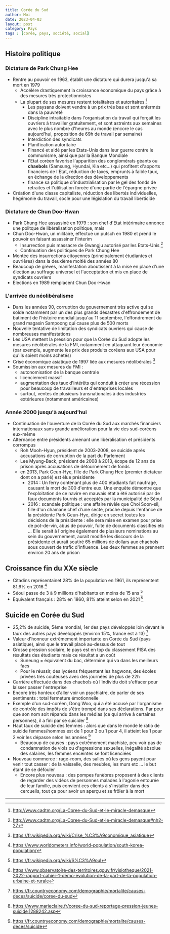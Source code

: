 ```yaml
---
title: Corée du Sud
author: Moi
date: 2023-04-03
layout: post
category: Pays
tags : [corée, pays, société, social]
---
```


## Histoire politique

### Dictature de Park Chung Hee

- Rentre au pouvoir en 1963, établit une dictature qui durera jusqu'à sa mort en 1979
    - Accélère drastiquement la croissance économique du pays grâce à des mesures très protectionnistes
    - La plupart de ses mesures restent totalitaires et autoritaires [^mesureseconomiquestotalitaires]
        - Les paysans doivent vendre à un prix très bas et sont enfermés dans la pauvreté
        - Discipline intraitable dans l'organisation du travail qui forçait les ouvriers à travailler gratuitement, et sont astreints aux semaines avec le plus nombre d'heures au monde (encore le cas aujourd'hui, proposition de 69h de travail par semaine)
        - Interdiction des syndicats
        - Planification autoritaire
        - Financé et aidé par les Etats-Unis dans leur guerre contre le communisme, ainsi que par la Banque Mondiale
        - l'Etat coréen favorise l'apparition des conglomérats géants ou __chaebols__ (Samsung, Hyundai, Kia etc...) qui profitent d'apports financiers de l'Etat, réduction de taxes, emprunts à faible taux, en échange de la direction des développements
        - finance sa politique d'industrialisation par le gel des fonds de retraites et l'utilisation forcée d'une partie de l'épargne privée
- Création d'une classe capitaliste, réduction des libertés individuelles, hégémonie du travail, socle pour une législation du travail liberticide

### Dictature de Chun Doo-Hwan

- Park Chung Hee assassiné en 1979 : son chef d'Etat intérimaire annonce une politque de libéralisation politique, mais
- Chun Doo-Hwan, un militaire, effectue un putsch en 1980 et prend le pouvoir en faisant assassiner l'interim
    - Insurrection puis massacre de Gwangju autorisé par les Etats-Unis [^insurrection]
    - Continuation des politiques de Park Chung Hee
- Montée des insurrections citoyennes (principalement étudiantes et ouvrières) dans la deuxième moitié des années 80
- Beaucoup de grèves, manifestation aboutissent à la mise en place d'une élection au suffrage universel et l'acceptation et mis en place de syndicats ouvriers
- Elections en 1989 remplacent Chun Doo-Hwan

### L'arrivée du néolibéralisme

- Dans les années 90, corruption du gouvernement très active qui se solde notamment par un des plus grands désastres d'effrondement de batiment de l'histoire mondial jusqu'au 11 septembre, l'effondrement du grand magasin Sampoong qui cause plus de 500 morts
- Nouvelle tentative de limitation des syndicats ouvriers qui cause de nombreuses manifestations
- Les USA mettent la pression pour que la Corée du Sud adopte les mesures néolibérales de la FMI, notamment en attaquant leur économie (par exemple, augmente les prix des produits coréens aux USA pour qu'ils soient moins achetés)
- Crise économique asiatique de 1997 liée aux mesures néolibérales [^crise1997]
- Soumission aux mesures du FMI : 
    - autonomisation de la banque centrale
    - licenciement massif
    - augmentation des taux d'intérêts qui conduit à créer une récession pour beaucoup de travailleurs et d'entreprises locales
    - surtout, ventes de plusieurs transnationales à des industries extérieures (notamment américaines)

### Année 2000 jusqu'à aujourd'hui

- Continuation de l'ouverture de la Corée du Sud aux marchés financiers internationaux sans grande amélioration pour la vie des sud-coréens eux-même
- Alternance entre présidents amenant une libéralisation et présidents corrompus
    - Roh Mooh-Hyun, président de 2003-2008, se suicide après accusations de corruption de la part du Parlement
    - Lee Myung-Back, président de 2008 à 2013, écope de 12 ans de prison après accusations de détournement de fonds
    - en 2013, Park Geun-Hye, fille de Park Chung Hee (premier dictateur dont on a parlé) est élue présidente
        - 2014 : Un ferry contenant plus de 400 étudiants fait naufrage, causant la mort de 300 d'entre eux. Une enquête démontre que l'exploitation de ce navire en mauvais état a été autorisé par de faux documents fournis et acceptés par la municipalité de Séoul
        - 2016 : scandale politique : une affaire révèle que Choi Soon-sil, fille d'un chamane chef d'une secte, proche depuis l'enfance de la présidente Park Geun-Hye, dirige en secret toutes les décisions de la présidente : elle sera mise en examen pour prise de pot-de-vin, abus de pouvoir, fuite de documents classifiés etc ... Elle serait à l'origine également de plusieurs nominations au sein du gouvernement, aurait modifié les discours de la présidente et aurait soutiré 65 millions de dollars aux chaebols sous couvert de trafic d'influence. Les deux femmes se prennent environ 20 ans de prison


## Croissance fin du XXe siècle

- Citadins représentainet 28% de la population en 1961, ils représentent 81,6% en 2016 [^exoderural]
- Séoul passe de 3 à 9 millions d'habitants en moins de 15 ans [^demographieseoul]
- Equivalent français : 28% en 1860, 81% atteint selon en 2021 [^exoderuralfr]

## Suicide en Corée du Sud

- 25,2% de suicide, 5ème mondial, 1er des pays développés loin devant le taux des autres pays développés (environ 15%, france est à 13) [^statsuicide]
- Valeur d'honneur extrêmement importante en Corée du Sud (pays asiatique), ainsi que le travail placé au-dessus de tout
- Grosse pression scolaire, le pays est en top du classement PISA des résultats des étudiants mais ce résultat a un coût
    - Suneung = équivalent du bac, détermine qui va dans les meilleurs facs
    - Pour le réussir, des lycéens fréquentent les hagwons, des écoles privées très couteuses avec des journées de plus de 22h
- Carrière effectuée dans des chaebols où l'individu doit s'effacer pour laisser passer l'entreprise
- Encore très honteux d'aller voir un psychiatre, de parler de ses sentiments : total fermeture émotionnelle
- Exemple d'un sud-coréen, Dong Woo, qui a été accusé par l'organisme de contrôle des impôts de s'être trompé dans ses déclarations. Par peur que son nom soit répandu dans les médias (ce qui arrive à certaines personnes), il a fini par se suicider [^larmes]
- Haut taux de suicide des femmes : alors que dans le monde le ratio de suicide femmes/hommes est de 1 pour 3 ou 1 pour 4, il atteint les 1 pour 2 voir les dépasse selon les années [^suicide]
    - Beaucoup de causes : pays extrêmement machiste, peu voir pas de condamnation de viols ou d'agressions sexuelles, inégalité absolue des salaires, les femmes enceintes se font licenciées
- Nouveau commerce : rage-room, des salles où les gens payent pour venir tout casser : de la vaisselle, des meubles, les murs etc ... le but étant de se défouler
    - Encore plus nouveau : des pompes funèbres proposent à des clients de regarder des vidéos de personnes malades à l'agonie entourée de leur famille, puis convient ces clients à s'installer dans des cercueils, tout ça pour avoir un aperçu et se frôler à la mort

---

[^statsuicide]: <https://fr.countryeconomy.com/demographie/mortalite/causes-deces/suicide/coree-du-sud>
[^suicide]: <https://fr.countryeconomy.com/demographie/mortalite/causes-deces/suicide>
[^larmes]: <https://www.marieclaire.fr/coree-du-sud-reportage-pression-jeunes-suicide,1288242.asp>
[^exoderural]: <https://www.worldometers.info/world-population/south-korea-population/>
[^demographieseoul]: <https://fr.wikipedia.org/wiki/S%C3%A9oul>
[^exoderuralfr]: <https://www.observatoire-des-territoires.gouv.fr/visiotheque/2021-2022-rapport-cahier-1-demo-evolution-de-la-part-de-la-population-urbaine-et-rurale>
[^mesureseconomiquestotalitaires]: <http://www.cadtm.org/La-Coree-du-Sud-et-le-miracle-demasque>
[^insurrection]: <http://www.cadtm.org/La-Coree-du-Sud-et-le-miracle-demasque#nh2-27>
[^crise1997]: <https://fr.wikipedia.org/wiki/Crise_%C3%A9conomique_asiatique>